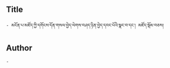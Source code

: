 ## Title
	- མངོན་པ་མཛོད་ཀྱི་དགོངས་དོན་གསལ་བྱེད་ལེགས་བཤད་ཉིན་བྱེད་དབང་པོའི་སྣང་བ་དང་། མཛོད་སྡོམ་བཅས།

## Author
	- 

